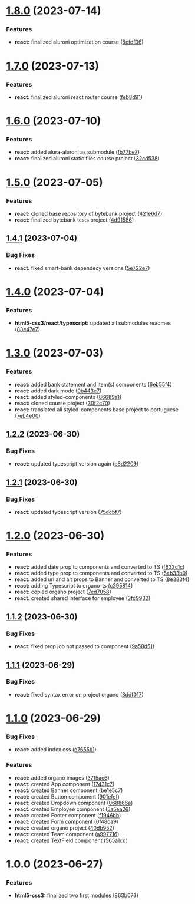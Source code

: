 # [1.8.0](https://github.com/MakenRosa/alura-cursos/compare/v1.7.0...v1.8.0) (2023-07-14)


### Features

* **react:** finalized aluroni optimization course ([8cfdf36](https://github.com/MakenRosa/alura-cursos/commit/8cfdf3640c449b38a1a68326344b1b15bb42308f))

# [1.7.0](https://github.com/MakenRosa/alura-cursos/compare/v1.6.0...v1.7.0) (2023-07-13)


### Features

* **react:** finalized aluroni react router course ([feb8d91](https://github.com/MakenRosa/alura-cursos/commit/feb8d912287de04804ab13d0969dd02172cd7c8d))

# [1.6.0](https://github.com/MakenRosa/alura-cursos/compare/v1.5.0...v1.6.0) (2023-07-10)


### Features

* **react:** added alura-aluroni as submodule ([fb77be7](https://github.com/MakenRosa/alura-cursos/commit/fb77be7b22b237865017940cad56ca6f2ee03c54))
* **react:** finalized aluroni static files course project ([32cd538](https://github.com/MakenRosa/alura-cursos/commit/32cd5383bc7c801d22a0cb22af47b9103ec55855))

# [1.5.0](https://github.com/MakenRosa/alura-cursos/compare/v1.4.1...v1.5.0) (2023-07-05)


### Features

* **react:** cloned base repository of bytebank project ([421e6d7](https://github.com/MakenRosa/alura-cursos/commit/421e6d797ded31df3a11bf988d1e050032d402a4))
* **react:** finalized bytebank tests project ([4d91586](https://github.com/MakenRosa/alura-cursos/commit/4d915867f1c7991130dfb5798664a6af12b6edb1))

## [1.4.1](https://github.com/MakenRosa/alura-cursos/compare/v1.4.0...v1.4.1) (2023-07-04)


### Bug Fixes

* **react:** fixed smart-bank dependecy versions ([5e722e7](https://github.com/MakenRosa/alura-cursos/commit/5e722e7f9415ea7a643053033e254786321a7e8d))

# [1.4.0](https://github.com/MakenRosa/alura-cursos/compare/v1.3.0...v1.4.0) (2023-07-04)


### Features

* **html5-css3/react/typescript:** updated all submodules readmes ([83e47e7](https://github.com/MakenRosa/alura-cursos/commit/83e47e71ebd9e9fba525b8175a3e0702d11c5570))

# [1.3.0](https://github.com/MakenRosa/alura-cursos/compare/v1.2.2...v1.3.0) (2023-07-03)


### Features

* **react:** added bank statement and item(s) components ([6eb55f4](https://github.com/MakenRosa/alura-cursos/commit/6eb55f481306a43456efe267023c5c294415687a))
* **react:** added dark mode ([0b443e7](https://github.com/MakenRosa/alura-cursos/commit/0b443e737a8ef1465e07bc83bd3a65c42d136dc6))
* **react:** added styled-components ([86689a1](https://github.com/MakenRosa/alura-cursos/commit/86689a1d0a9d19cc50aa6ab0ba1a25a1b383ea3f))
* **react:** cloned course project ([30f2c70](https://github.com/MakenRosa/alura-cursos/commit/30f2c70730c4be930286a4ce30764bffe2e6ec27))
* **react:** translated all styled-components base project to portuguese ([7eb4e00](https://github.com/MakenRosa/alura-cursos/commit/7eb4e00f0f498815c30180319c1fc905d81b74df))

## [1.2.2](https://github.com/MakenRosa/alura-cursos/compare/v1.2.1...v1.2.2) (2023-06-30)


### Bug Fixes

* **react:** updated typescript version again ([e8d2209](https://github.com/MakenRosa/alura-cursos/commit/e8d22097fb17cb1308f25ac501cb74a160333a42))

## [1.2.1](https://github.com/MakenRosa/alura-cursos/compare/v1.2.0...v1.2.1) (2023-06-30)


### Bug Fixes

* **react:** updated typescript version ([75dcbf7](https://github.com/MakenRosa/alura-cursos/commit/75dcbf729e9f7794816dc0e5e76f4ea8869a04a0))

# [1.2.0](https://github.com/MakenRosa/alura-cursos/compare/v1.1.2...v1.2.0) (2023-06-30)


### Features

* **react:** added date prop to components and converted to TS ([f632c1c](https://github.com/MakenRosa/alura-cursos/commit/f632c1c5bc043c6eba0ecd70ebd8a41ccd2e97ab))
* **react:** added type prop to components and converted to TS ([5eb33b0](https://github.com/MakenRosa/alura-cursos/commit/5eb33b0249a0ba5b534adc5ccedece090abd37c7))
* **react:** added url and alt props to Banner and converted to TS ([8e383f4](https://github.com/MakenRosa/alura-cursos/commit/8e383f4db735242aedcc3d31b9d5fa5b3c1be5ac))
* **react:** adding Typescript to organo-ts ([c295814](https://github.com/MakenRosa/alura-cursos/commit/c2958145169b37290d5b379bd6870dd135156c61))
* **react:** copied organo project ([7ed7058](https://github.com/MakenRosa/alura-cursos/commit/7ed7058e203a0dbdbc6a5d05bb3b9707a058a434))
* **react:** created shared interface for employee ([3fd9932](https://github.com/MakenRosa/alura-cursos/commit/3fd99326ce6f899c93f92a0f67cf994d3a86d7ab))

## [1.1.2](https://github.com/MakenRosa/alura-cursos/compare/v1.1.1...v1.1.2) (2023-06-30)


### Bug Fixes

* **react:** fixed prop job not passed to component ([9a58d51](https://github.com/MakenRosa/alura-cursos/commit/9a58d51ff8b0dcfdee0ed09969c661bab3ccde04))

## [1.1.1](https://github.com/MakenRosa/alura-cursos/compare/v1.1.0...v1.1.1) (2023-06-29)


### Bug Fixes

* **react:** fixed syntax error on project organo ([3ddf017](https://github.com/MakenRosa/alura-cursos/commit/3ddf017bc8a463fd56ad9d121f79df65390637ec))

# [1.1.0](https://github.com/MakenRosa/alura-cursos/compare/v1.0.0...v1.1.0) (2023-06-29)


### Bug Fixes

* **react:** added index.css ([e7655b1](https://github.com/MakenRosa/alura-cursos/commit/e7655b1e1987066d917ed684b1cc0eb00ce2bc94))


### Features

* **react:** added organo images ([37f5ac6](https://github.com/MakenRosa/alura-cursos/commit/37f5ac6ee6b77910181c8e892fee52fb95f3faba))
* **react:** created App component ([17431c7](https://github.com/MakenRosa/alura-cursos/commit/17431c703832adbad1c35c8b48dfe542f0f13264))
* **react:** created Banner component ([be1e5c7](https://github.com/MakenRosa/alura-cursos/commit/be1e5c7c78c083d8f2e9c54b19a235202f8ca9e3))
* **react:** created Button component ([901efef](https://github.com/MakenRosa/alura-cursos/commit/901efef0df6fbf23b163c1bc7cf61272bcc66832))
* **react:** created Dropdown component ([068866a](https://github.com/MakenRosa/alura-cursos/commit/068866a003dc420015b778a221508db3835da303))
* **react:** created Employee component ([5a5ea26](https://github.com/MakenRosa/alura-cursos/commit/5a5ea2652f50986d7aff794a2c766c263738eb00))
* **react:** created Footer component ([f1946bb](https://github.com/MakenRosa/alura-cursos/commit/f1946bba2ef361e72f633ab99dfee3cf35c0f55f))
* **react:** created Form component ([0f48ca9](https://github.com/MakenRosa/alura-cursos/commit/0f48ca96c75f06e70355b6beaced111bd0d544fc))
* **react:** created organo project ([40db952](https://github.com/MakenRosa/alura-cursos/commit/40db9528a95f6fa556957c2e9aadd10a4b78ca30))
* **react:** created Team component ([a997716](https://github.com/MakenRosa/alura-cursos/commit/a997716a58fe9e0a29a33568ce15d7e0421c1add))
* **react:** created TextField component ([565a1cd](https://github.com/MakenRosa/alura-cursos/commit/565a1cd94ddcf3ead1d591ce6f52c2517ac68fb9))

# 1.0.0 (2023-06-27)


### Features

* **html5-css3:** finalized two first modules ([863b076](https://github.com/MakenRosa/alura-cursos/commit/863b076375a1dd12e780a0fdb3c37a32957d110d))
